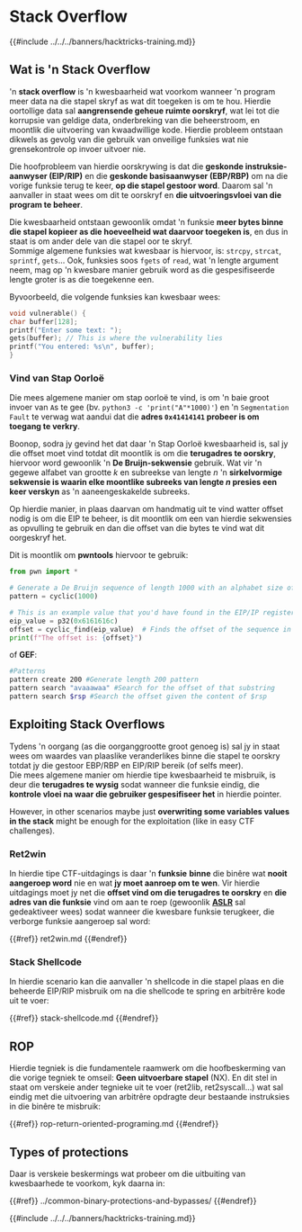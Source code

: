 # Stack Overflow

{{#include ../../../banners/hacktricks-training.md}}

## Wat is 'n Stack Overflow

'n **stack overflow** is 'n kwesbaarheid wat voorkom wanneer 'n program meer data na die stapel skryf as wat dit toegeken is om te hou. Hierdie oortollige data sal **aangrensende geheue ruimte oorskryf**, wat lei tot die korrupsie van geldige data, onderbreking van die beheerstroom, en moontlik die uitvoering van kwaadwillige kode. Hierdie probleem ontstaan dikwels as gevolg van die gebruik van onveilige funksies wat nie grensekontrole op invoer uitvoer nie.

Die hoofprobleem van hierdie oorskrywing is dat die **geskonde instruksie-aanwyser (EIP/RIP)** en die **geskonde basisaanwyser (EBP/RBP)** om na die vorige funksie terug te keer, **op die stapel gestoor word**. Daarom sal 'n aanvaller in staat wees om dit te oorskryf en **die uitvoeringsvloei van die program te beheer**.

Die kwesbaarheid ontstaan gewoonlik omdat 'n funksie **meer bytes binne die stapel kopieer as die hoeveelheid wat daarvoor toegeken is**, en dus in staat is om ander dele van die stapel oor te skryf.\
Sommige algemene funksies wat kwesbaar is hiervoor, is: `strcpy`, `strcat`, `sprintf`, `gets`... Ook, funksies soos `fgets` of `read`, wat 'n lengte argument neem, mag op 'n kwesbare manier gebruik word as die gespesifiseerde lengte groter is as die toegekenne een.

Byvoorbeeld, die volgende funksies kan kwesbaar wees:
```c
void vulnerable() {
char buffer[128];
printf("Enter some text: ");
gets(buffer); // This is where the vulnerability lies
printf("You entered: %s\n", buffer);
}
```
### Vind van Stap Oorloë

Die mees algemene manier om stap oorloë te vind, is om 'n baie groot invoer van `A`s te gee (bv. `python3 -c 'print("A"*1000)'`) en 'n `Segmentation Fault` te verwag wat aandui dat die **adres `0x41414141` probeer is om toegang te verkry**.

Boonop, sodra jy gevind het dat daar 'n Stap Oorloë kwesbaarheid is, sal jy die offset moet vind totdat dit moontlik is om die **terugadres te oorskry**, hiervoor word gewoonlik 'n **De Bruijn-sekwensie** gebruik. Wat vir 'n gegewe alfabet van grootte _k_ en subreekse van lengte _n_ 'n **sirkelvormige sekwensie is waarin elke moontlike subreeks van lengte **_**n**_** presies een keer verskyn** as 'n aaneengeskakelde subreeks.

Op hierdie manier, in plaas daarvan om handmatig uit te vind watter offset nodig is om die EIP te beheer, is dit moontlik om een van hierdie sekwensies as opvulling te gebruik en dan die offset van die bytes te vind wat dit oorgeskryf het.

Dit is moontlik om **pwntools** hiervoor te gebruik:
```python
from pwn import *

# Generate a De Bruijn sequence of length 1000 with an alphabet size of 256 (byte values)
pattern = cyclic(1000)

# This is an example value that you'd have found in the EIP/IP register upon crash
eip_value = p32(0x6161616c)
offset = cyclic_find(eip_value)  # Finds the offset of the sequence in the De Bruijn pattern
print(f"The offset is: {offset}")
```
of **GEF**:
```bash
#Patterns
pattern create 200 #Generate length 200 pattern
pattern search "avaaawaa" #Search for the offset of that substring
pattern search $rsp #Search the offset given the content of $rsp
```
## Exploiting Stack Overflows

Tydens 'n oorgang (as die oorganggrootte groot genoeg is) sal jy in staat wees om waardes van plaaslike veranderlikes binne die stapel te oorskry totdat jy die gestoor EBP/RBP en EIP/RIP bereik (of selfs meer).\
Die mees algemene manier om hierdie tipe kwesbaarheid te misbruik, is deur die **terugadres te wysig** sodat wanneer die funksie eindig, die **kontrole vloei na waar die gebruiker gespesifiseer het** in hierdie pointer.

However, in other scenarios maybe just **overwriting some variables values in the stack** might be enough for the exploitation (like in easy CTF challenges).

### Ret2win

In hierdie tipe CTF-uitdagings is daar 'n **funksie** **binne** die binêre wat **nooit aangeroep word** nie en wat **jy moet aanroep om te wen**. Vir hierdie uitdagings moet jy net die **offset vind om die terugadres te oorskry** en **die adres van die funksie** vind om aan te roep (gewoonlik [**ASLR**](../common-binary-protections-and-bypasses/aslr/index.html) sal gedeaktiveer wees) sodat wanneer die kwesbare funksie terugkeer, die verborge funksie aangeroep sal word:

{{#ref}}
ret2win.md
{{#endref}}

### Stack Shellcode

In hierdie scenario kan die aanvaller 'n shellcode in die stapel plaas en die beheerde EIP/RIP misbruik om na die shellcode te spring en arbitrêre kode uit te voer:

{{#ref}}
stack-shellcode.md
{{#endref}}

## ROP

Hierdie tegniek is die fundamentele raamwerk om die hoofbeskerming van die vorige tegniek te omseil: **Geen uitvoerbare stapel** (NX). En dit stel in staat om verskeie ander tegnieke uit te voer (ret2lib, ret2syscall...) wat sal eindig met die uitvoering van arbitrêre opdragte deur bestaande instruksies in die binêre te misbruik:

{{#ref}}
rop-return-oriented-programing.md
{{#endref}}

## Types of protections

Daar is verskeie beskermings wat probeer om die uitbuiting van kwesbaarhede te voorkom, kyk daarna in:

{{#ref}}
../common-binary-protections-and-bypasses/
{{#endref}}

{{#include ../../../banners/hacktricks-training.md}}
